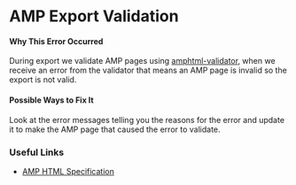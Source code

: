 # AMP Export Validation

#### Why This Error Occurred

During export we validate AMP pages using [amphtml-validator](https://www.npmjs.com/package/amphtml-validator), when we receive an error from the validator that means an AMP page is invalid so the export is not valid.

#### Possible Ways to Fix It

Look at the error messages telling you the reasons for the error and update it to make the AMP page that caused the error to validate. 

### Useful Links

- [AMP HTML Specification](https://www.ampproject.org/docs/fundamentals/spec)
